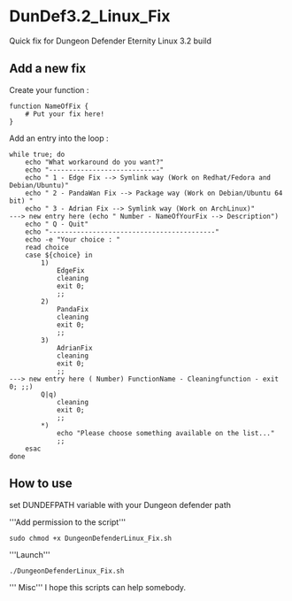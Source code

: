 DunDef3.2_Linux_Fix
===================
Quick fix for Dungeon Defender Eternity Linux 3.2 build

## Add a new fix 
Create your function :
```
function NameOfFix {
    # Put your fix here!
}
```

Add an entry into the loop :
```
while true; do
    echo "What workaround do you want?"
    echo "----------------------------"
    echo " 1 - Edge Fix --> Symlink way (Work on Redhat/Fedora and Debian/Ubuntu)"
    echo " 2 - PandaWan Fix --> Package way (Work on Debian/Ubuntu 64 bit) "
    echo " 3 - Adrian Fix --> Symlink way (Work on ArchLinux)"
---> new entry here (echo " Number - NameOfYourFix --> Description")
    echo " Q - Quit"
    echo "------------------------------------------"
    echo -e "Your choice : "
    read choice
    case ${choice} in
        1)
            EdgeFix
            cleaning
            exit 0;
            ;;
        2)
            PandaFix
            cleaning
            exit 0;
            ;;
        3)
            AdrianFix
            cleaning
            exit 0;
            ;;
---> new entry here ( Number) FunctionName - Cleaningfunction - exit 0; ;;)
        Q|q)
            cleaning
            exit 0;
            ;;
        *)
            echo "Please choose something available on the list..."
            ;;
    esac
done
```

## How to use
set DUNDEFPATH variable with your Dungeon defender path

'''Add permission to the script'''
```
sudo chmod +x DungeonDefenderLinux_Fix.sh
```

'''Launch'''
```
./DungeonDefenderLinux_Fix.sh
```

''' Misc'''
I hope this scripts can help somebody.
